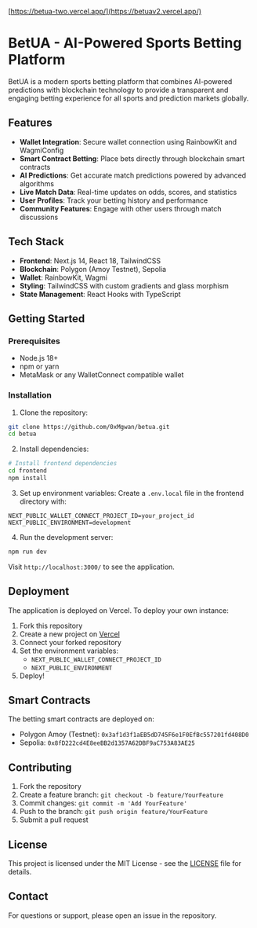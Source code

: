 [https://betua-two.vercel.app/](https://betuav2.vercel.app/)
# BetUA - AI-Powered Sports Betting Platform

BetUA is a modern sports betting platform that combines AI-powered predictions with blockchain technology to provide a transparent and engaging betting experience for all sports and prediction markets globally.

## Features

- **Wallet Integration**: Secure wallet connection using RainbowKit and WagmiConfig
- **Smart Contract Betting**: Place bets directly through blockchain smart contracts
- **AI Predictions**: Get accurate match predictions powered by advanced algorithms
- **Live Match Data**: Real-time updates on odds, scores, and statistics
- **User Profiles**: Track your betting history and performance
- **Community Features**: Engage with other users through match discussions

## Tech Stack

- **Frontend**: Next.js 14, React 18, TailwindCSS
- **Blockchain**: Polygon (Amoy Testnet), Sepolia
- **Wallet**: RainbowKit, Wagmi
- **Styling**: TailwindCSS with custom gradients and glass morphism
- **State Management**: React Hooks with TypeScript

## Getting Started

### Prerequisites

- Node.js 18+
- npm or yarn
- MetaMask or any WalletConnect compatible wallet

### Installation

1. Clone the repository:
```bash
git clone https://github.com/0xMgwan/betua.git
cd betua
```

2. Install dependencies:
```bash
# Install frontend dependencies
cd frontend
npm install
```

3. Set up environment variables:
Create a `.env.local` file in the frontend directory with:
```env
NEXT_PUBLIC_WALLET_CONNECT_PROJECT_ID=your_project_id
NEXT_PUBLIC_ENVIRONMENT=development
```

4. Run the development server:
```bash
npm run dev
```

Visit `http://localhost:3000/` to see the application.

## Deployment

The application is deployed on Vercel. To deploy your own instance:

1. Fork this repository
2. Create a new project on [Vercel](https://vercel.com)
3. Connect your forked repository
4. Set the environment variables:
   - `NEXT_PUBLIC_WALLET_CONNECT_PROJECT_ID`
   - `NEXT_PUBLIC_ENVIRONMENT`
5. Deploy!

## Smart Contracts

The betting smart contracts are deployed on:
- Polygon Amoy (Testnet): `0x3af1d3f1aEB5dD745F6e1F0EfBc557201fd408D0`
- Sepolia: `0x8fD222cd4E8eeBB2d1357A62DBF9aC753A83AE25`

## Contributing

1. Fork the repository
2. Create a feature branch: `git checkout -b feature/YourFeature`
3. Commit changes: `git commit -m 'Add YourFeature'`
4. Push to the branch: `git push origin feature/YourFeature`
5. Submit a pull request

## License

This project is licensed under the MIT License - see the [LICENSE](LICENSE) file for details.

## Contact

For questions or support, please open an issue in the repository.
